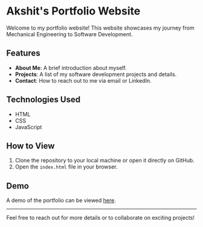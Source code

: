 # Akshit's Portfolio Website

Welcome to my portfolio website! This website showcases my journey from Mechanical Engineering to Software Development.

## Features

- **About Me**: A brief introduction about myself.
- **Projects**: A list of my software development projects and details.
- **Contact**: How to reach out to me via email or LinkedIn.

## Technologies Used

- HTML
- CSS
- JavaScript

## How to View

1. Clone the repository to your local machine or open it directly on GitHub.
2. Open the `index.html` file in your browser.

## Demo

A demo of the portfolio can be viewed [here](link_to_your_demo).

---

Feel free to reach out for more details or to collaborate on exciting projects!
